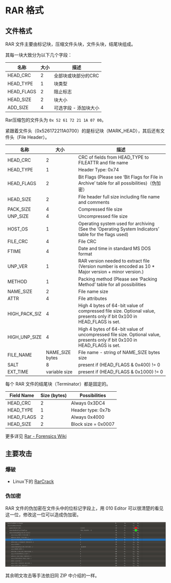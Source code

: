 # RAR 格式

## 文件格式

RAR 文件主要由标记块，压缩文件头块，文件头块，结尾块组成。

其每一块大致分为以下几个字段：

| 名称       | 大小 | 描述                  |
| ---------- | ---- | --------------------- |
| HEAD_CRC   | 2    | 全部块或块部分的CRC   |
| HEAD_TYPE  | 1    | 块类型                |
| HEAD_FLAGS | 2    | 阻止标志              |
| HEAD_SIZE  | 2    | 块大小                |
| ADD_SIZE   | 4    | 可选字段 - 添加块大小 |

Rar压缩包的文件头为 `0x 52 61 72 21 1A 07 00`。

紧跟着文件头（0x526172211A0700）的是标记块（MARK_HEAD），其后还有文件头（File Header）。

| 名称          | 大小            | 描述                                                                                                                     |
| ------------- | --------------- | ------------------------------------------------------------------------------------------------------------------------ |
| HEAD_CRC      | 2               | CRC of fields from HEAD_TYPE to FILEATTR and file name                                                                   |
| HEAD_TYPE     | 1               | Header Type: 0x74                                                                                                        |
| HEAD_FLAGS    | 2               | Bit Flags (Please see ‘Bit Flags for File in Archive’ table for all possibilities)（伪加密）                           |
| HEAD_SIZE     | 2               | File header full size including file name and comments                                                                   |
| PACK_SIZE     | 4               | Compressed file size                                                                                                     |
| UNP_SIZE      | 4               | Uncompressed file size                                                                                                   |
| HOST_OS       | 1               | Operating system used for archiving (See the ‘Operating System Indicators’ table for the flags used)                   |
| FILE_CRC      | 4               | File CRC                                                                                                                 |
| FTIME         | 4               | Date and time in standard MS DOS format                                                                                  |
| UNP_VER       | 1               | RAR version needed to extract file (Version number is encoded as 10 * Major version + minor version.)                    |
| METHOD        | 1               | Packing method (Please see ‘Packing Method’ table for all possibilities                                                |
| NAME_SIZE     | 2               | File name size                                                                                                           |
| ATTR          | 4               | File attributes                                                                                                          |
| HIGH_PACK_SIZ | 4               | High 4 bytes of 64-bit value of compressed file size. Optional value, presents only if bit 0x100 in HEAD_FLAGS is set.   |
| HIGH_UNP_SIZE | 4               | High 4 bytes of 64-bit value of uncompressed file size. Optional value, presents only if bit 0x100 in HEAD_FLAGS is set. |
| FILE_NAME     | NAME_SIZE bytes | File name - string of NAME_SIZE bytes size                                                                               |
| SALT          | 8               | present if (HEAD_FLAGS & 0x400) != 0                                                                                     |
| EXT_TIME      | variable size   | present if (HEAD_FLAGS & 0x1000) != 0                                                                                    |

每个 RAR 文件的结尾块（Terminator）都是固定的。

| Field Name | Size (bytes) | Possibilities       |
| ---------- | ------------ | ------------------- |
| HEAD_CRC   | 2            | Always 0x3DC4       |
| HEAD_TYPE  | 1            | Header type: 0x7b   |
| HEAD_FLAGS | 2            | Always 0x4000       |
| HEAD_SIZE  | 2            | Block size = 0x0007 |

更多详见 [Rar - Forensics Wiki](https://forensics.wiki/rar/)

## 主要攻击

### 爆破

-   Linux下的 [RarCrack](http://rarcrack.sourceforge.net/)

### 伪加密

RAR 文件的伪加密在文件头中的位标记字段上，用 010 Editor 可以很清楚的看见这一位，修改这一位可以造成伪加密。

![](./figure/6.png)

其余明文攻击等手法依旧同 ZIP 中介绍的一样。
